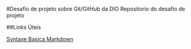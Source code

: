 #Desafio de projeto sobre Git/GitHub da DIO
Repositorio do desafio de projeto

##Links Úteis

[Syntaxe Basica Markdown](https://www.markdownguide.org/basic-syntax)
